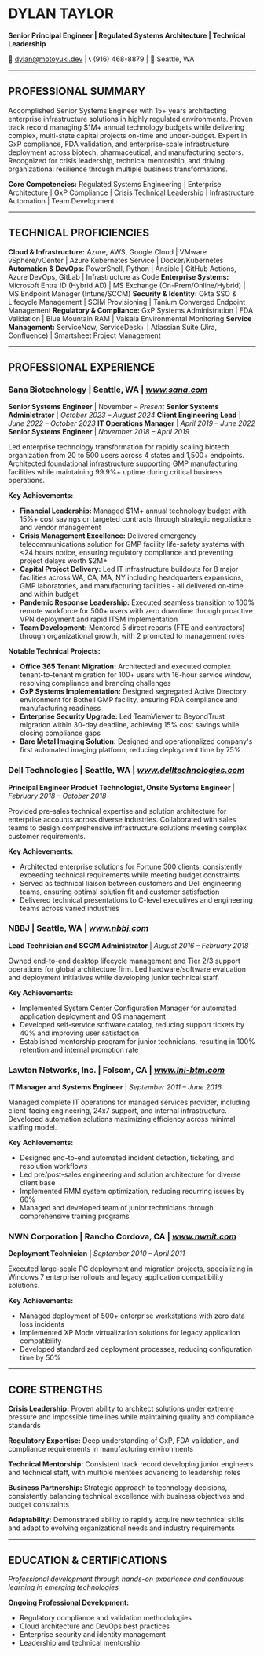 # DYLAN TAYLOR

**Senior Principal Engineer | Regulated Systems Architecture | Technical Leadership**

📧 dylan@motoyuki.dev | 📞 (916) 468-8879 | 📍 Seattle, WA

---

## PROFESSIONAL SUMMARY

Accomplished Senior Systems Engineer with 15+ years architecting enterprise infrastructure solutions in highly regulated environments. Proven track record managing $1M+ annual technology budgets while delivering complex, multi-state capital projects on-time and under-budget. Expert in GxP compliance, FDA validation, and enterprise-scale infrastructure deployment across biotech, pharmaceutical, and manufacturing sectors. Recognized for crisis leadership, technical mentorship, and driving organizational resilience through multiple business transformations.

**Core Competencies:** Regulated Systems Engineering | Enterprise Architecture | GxP Compliance | Crisis Technical Leadership | Infrastructure Automation | Team Development

---

## TECHNICAL PROFICIENCIES

**Cloud & Infrastructure:** Azure, AWS, Google Cloud | VMware vSphere/vCenter | Azure Kubernetes Service | Docker/Kubernetes
**Automation & DevOps:** PowerShell, Python | Ansible | GitHub Actions, Azure DevOps, GitLab | Infrastructure as Code
**Enterprise Systems:** Microsoft Entra ID (Hybrid AD) | MS Exchange (On-Prem/Online/Hybrid) | MS Endpoint Manager (Intune/SCCM)
**Security & Identity:** Okta SSO & Lifecycle Management | SCIM Provisioning | Tanium Converged Endpoint Management
**Regulatory & Compliance:** GxP Systems Administration | FDA Validation | Blue Mountain RAM | Vaisala Environmental Monitoring
**Service Management:** ServiceNow, ServiceDesk+ | Atlassian Suite (Jira, Confluence) | Smartsheet Project Management

---

## PROFESSIONAL EXPERIENCE

### **Sana Biotechnology** | Seattle, WA | *www.sana.com*

**Senior Systems Engineer** | November  *– Present*
**Senior Systems Administrator** | *October 2023 – August 2024*
**Client Engineering Lead** | *June 2022 – October 2023*
**IT Operations Manager** | *April 2019 – June 2022*
**Senior Systems Engineer** | *November 2018 – April 2019*

Led enterprise technology transformation for rapidly scaling biotech organization from 20 to 500 users across 4 states and 1,500+ endpoints. Architected foundational infrastructure supporting GMP manufacturing facilities while maintaining 99.9%+ uptime during critical business operations.

**Key Achievements:**

- **Financial Leadership:** Managed $1M+ annual technology budget with 15%+ cost savings on targeted contracts through strategic negotiations and vendor management
- **Crisis Management Excellence:** Delivered emergency telecommunications solution for GMP facility life-safety systems with <24 hours notice, ensuring regulatory compliance and preventing project delays worth $2M+
- **Capital Project Delivery:** Led IT infrastructure buildouts for 8 major facilities across WA, CA, MA, NY including headquarters expansions, GMP laboratories, and manufacturing facilities - all delivered on-time and within budget
- **Pandemic Response Leadership:** Executed seamless transition to 100% remote workforce for 500+ users with zero downtime through proactive VPN deployment and rapid ITSM implementation
- **Team Development:** Mentored 5 direct reports (FTE and contractors) through organizational growth, with 2 promoted to management roles

**Notable Technical Projects:**

- **Office 365 Tenant Migration:** Architected and executed complex tenant-to-tenant migration for 100+ users with 16-hour service window, resolving compliance and branding challenges
- **GxP Systems Implementation:** Designed segregated Active Directory environment for Bothell GMP facility, ensuring FDA compliance and manufacturing readiness
- **Enterprise Security Upgrade:** Led TeamViewer to BeyondTrust migration within 30-day deadline, achieving 15% cost savings while closing compliance gaps
- **Bare Metal Imaging Solution:** Designed and operationalized company's first automated imaging platform, reducing deployment time by 75%

### **Dell Technologies** | Seattle, WA | *www.delltechnologies.com*

**Principal Engineer Product Technologist, Onsite Systems Engineer** | *February 2018 – October 2018*

Provided pre-sales technical expertise and solution architecture for enterprise accounts across diverse industries. Collaborated with sales teams to design comprehensive infrastructure solutions meeting complex customer requirements.

**Key Achievements:**

- Architected enterprise solutions for Fortune 500 clients, consistently exceeding technical requirements while meeting budget constraints
- Served as technical liaison between customers and Dell engineering teams, ensuring optimal solution fit and customer satisfaction
- Delivered technical presentations to C-level executives and engineering teams across varied industries

### **NBBJ** | Seattle, WA | *www.nbbj.com*

**Lead Technician and SCCM Administrator** | *August 2016 – February 2018*

Owned end-to-end desktop lifecycle management and Tier 2/3 support operations for global architecture firm. Led hardware/software evaluation and deployment initiatives while developing junior technical staff.

**Key Achievements:**

- Implemented System Center Configuration Manager for automated application deployment and OS management
- Developed self-service software catalog, reducing support tickets by 40% and improving user satisfaction
- Established mentorship program for junior technicians, resulting in 100% retention and internal promotion rate

### **Lawton Networks, Inc.** | Folsom, CA | *www.lni-btm.com*

**IT Manager and Systems Engineer** | *September 2011 – June 2016*

Managed complete IT operations for managed services provider, including client-facing engineering, 24x7 support, and internal infrastructure. Developed automation solutions maximizing efficiency across minimal staffing model.

**Key Achievements:**

- Designed end-to-end automated incident detection, ticketing, and resolution workflows
- Led pre/post-sales engineering and solution architecture for diverse client base
- Implemented RMM system optimization, reducing recurring issues by 60%
- Managed and developed team of junior technicians through comprehensive training programs

### **NWN Corporation** | Rancho Cordova, CA | *www.nwnit.com*

**Deployment Technician** | *September 2010 – April 2011*

Executed large-scale PC deployment and migration projects, specializing in Windows 7 enterprise rollouts and legacy application compatibility solutions.

**Key Achievements:**

- Managed deployment of 500+ enterprise workstations with zero data loss incidents
- Implemented XP Mode virtualization solutions for legacy application compatibility
- Developed standardized deployment processes, reducing configuration time by 50%

---

## CORE STRENGTHS

**Crisis Leadership:** Proven ability to architect solutions under extreme pressure and impossible timelines while maintaining quality and compliance standards

**Regulatory Expertise:** Deep understanding of GxP, FDA validation, and compliance requirements in manufacturing environments

**Technical Mentorship:** Consistent track record developing junior engineers and technical staff, with multiple mentees advancing to leadership roles

**Business Partnership:** Strategic approach to technology decisions, consistently balancing technical excellence with business objectives and budget constraints

**Adaptability:** Demonstrated ability to rapidly acquire new technical skills and adapt to evolving organizational needs and industry requirements

---

## EDUCATION & CERTIFICATIONS

*Professional development through hands-on experience and continuous learning in emerging technologies*

**Ongoing Professional Development:**

- Regulatory compliance and validation methodologies
- Cloud architecture and DevOps best practices
- Enterprise security and identity management
- Leadership and technical mentorship
